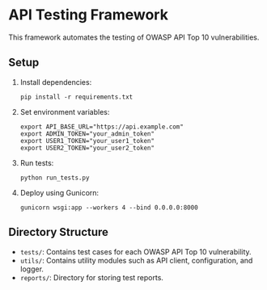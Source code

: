 # API Testing Framework

This framework automates the testing of OWASP API Top 10 vulnerabilities.

## Setup

1. Install dependencies:
    ```
    pip install -r requirements.txt
    ```

2. Set environment variables:
    ```
    export API_BASE_URL="https://api.example.com"
    export ADMIN_TOKEN="your_admin_token"
    export USER1_TOKEN="your_user1_token"
    export USER2_TOKEN="your_user2_token"
    ```

3. Run tests:
    ```
    python run_tests.py
    ```

4. Deploy using Gunicorn:
    ```
    gunicorn wsgi:app --workers 4 --bind 0.0.0.0:8000
    ```

## Directory Structure

- `tests/`: Contains test cases for each OWASP API Top 10 vulnerability.
- `utils/`: Contains utility modules such as API client, configuration, and logger.
- `reports/`: Directory for storing test reports.
